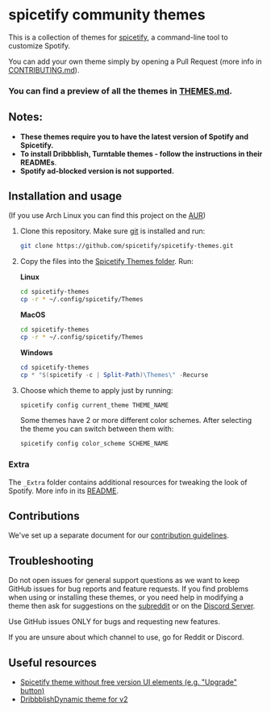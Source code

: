 # spicetify community themes

This is a collection of themes for [spicetify](https://github.com/spicetify/spicetify-cli), a command-line tool to customize Spotify.

You can add your own theme simply by opening a Pull Request (more info in [CONTRIBUTING.md](./CONTRIBUTING.md)).

### **You can find a preview of all the themes in [THEMES.md](./THEMES.md).**

## Notes:

*   **These themes require you to have the latest version of Spotify and Spicetify.**
*   **To install Dribbblish, Turntable themes - follow the instructions in their READMEs**.
*   **Spotify ad-blocked version is not supported.**

## Installation and usage

(If you use Arch Linux you can find this project on the [AUR](https://aur.archlinux.org/packages/spicetify-themes-git/))

1.  Clone this repository. Make sure [git](https://git-scm.com/) is installed and run:
    ```bash
    git clone https://github.com/spicetify/spicetify-themes.git
    ```

2.  Copy the files into the [Spicetify Themes folder](https://spicetify.app/docs/development/customization#themes). Run:

    **Linux**

    ```bash
    cd spicetify-themes
    cp -r * ~/.config/spicetify/Themes
    ```

    **MacOS**

    ```bash
    cd spicetify-themes
    cp -r * ~/.config/spicetify/Themes
    ```

    **Windows**

    ```powershell
    cd spicetify-themes
    cp * "$(spicetify -c | Split-Path)\Themes\" -Recurse
    ```

3.  Choose which theme to apply just by running:
    ```bash
    spicetify config current_theme THEME_NAME
    ```
    Some themes have 2 or more different color schemes. After selecting the theme you can switch between them with:
    ```bash
    spicetify config color_scheme SCHEME_NAME
    ```

### Extra

The `_Extra` folder contains additional resources for tweaking the look of
Spotify. More info in its [README](./\_Extra/README.md).

## Contributions

We've set up a separate document for our [contribution guidelines](./CONTRIBUTING.md).

## Troubleshooting

Do not open issues for general support questions as we want to keep GitHub issues for bug reports and feature requests. If you find problems when using or installing these themes, or you need help in modifying a theme then ask for suggestions on the [subreddit](https://www.reddit.com/r/spicetify/) or on the [Discord Server](https://discord.com/invite/VnevqPp2Rr).

Use GitHub issues ONLY for bugs and requesting new features.

If you are unsure about which channel to use, go for Reddit or Discord.

## Useful resources

*   [Spicetify theme without free version UI elements (e.g. "Upgrade" button)](https://github.com/Daksh777/SpotifyNoPremium)
*   [DribbblishDynamic theme for v2](https://github.com/JulienMaille/dribbblish-dynamic-theme)
